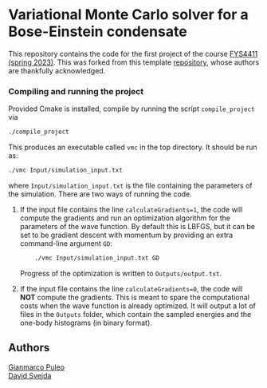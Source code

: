 # Variational Monte Carlo solver for a Bose-Einstein condensate

This repository contains the code for the first project of the course [FYS4411 (spring 2023)](https://github.com/CompPhysics/ComputationalPhysics2).
This was forked from this template [repository](https://github.com/mortele/variational-monte-carlo-fys4411.git), whose authors are thankfully acknowledged. 
 

### Compiling and running the project
Provided Cmake is installed, compile by running the script `compile_project` via
```bash
./compile_project
```
This produces an executable called `vmc` in the top directory. It should be run as:
```bash
./vmc Input/simulation_input.txt
```
where `Input/simulation_input.txt` is the file containing the parameters of the simulation.
There are two ways of running the code. 

1. If the input file contains the line `calculateGradients=1`, the code will compute the gradients and run an optimization algorithm for the parameters of the wave function. By default this is LBFGS, but it can be set to be gradient descent with momentum by providing an extra command-line argument `GD`:
    ```bash
        ./vmc Input/simulation_input.txt GD
    ```
    Progress of the optimization is written to `Outputs/output.txt`.

2. If the input file contains the line `calculateGradients=0`, the code will __NOT__ compute the gradients. This is meant to spare the computational costs when the wave function is already optimized. It will output a lot of files in the `Outputs` folder, which contain the sampled energies and the one-body histograms (in binary format).

## Authors
[Gianmarco Puleo](https://github.com/giammy00) <br>
[David Svejda](https://github.com/DavidSvejda2507)<br>
